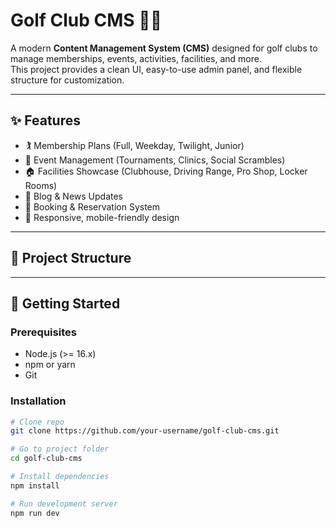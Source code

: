 # Golf Club CMS 🏌️‍♂️

A modern **Content Management System (CMS)** designed for golf clubs to manage memberships, events, activities, facilities, and more.  
This project provides a clean UI, easy-to-use admin panel, and flexible structure for customization.

---

## ✨ Features

- 🏌️ Membership Plans (Full, Weekday, Twilight, Junior)
- 🎉 Event Management (Tournaments, Clinics, Social Scrambles)
- 🏠 Facilities Showcase (Clubhouse, Driving Range, Pro Shop, Locker Rooms)
- 📰 Blog & News Updates
- 📅 Booking & Reservation System
- 📱 Responsive, mobile-friendly design

---

## 📂 Project Structure


---

## 🚀 Getting Started

### Prerequisites
- Node.js (>= 16.x)
- npm or yarn
- Git

### Installation
```bash
# Clone repo
git clone https://github.com/your-username/golf-club-cms.git

# Go to project folder
cd golf-club-cms

# Install dependencies
npm install

# Run development server
npm run dev
